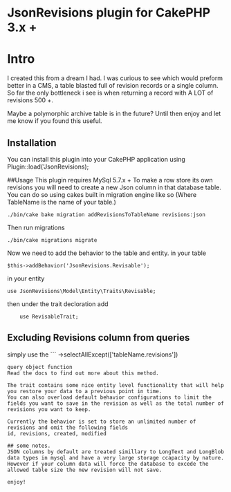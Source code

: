 # JsonRevisions plugin for CakePHP 3.x +

# Intro
I created this from a dream I had. I was curious to see which would preform better in a CMS, a table blasted full of revision records or a single column.
So far the only bottleneck i see is when returning a record with A LOT of revisions 500 +. 

Maybe a polymorphic archive table is in the future?
Until then enjoy and let me know if you found this useful.

## Installation
You can install this plugin into your CakePHP application using Plugin::load('JsonRevisions);

##Usage
This plugin requires MySql 5.7.x +
To make a row store its own revisions you will need to create a new Json column in that database table.
You can do so using cakes built in migration engine like so
(Where TableName is the name of your table.)
```
./bin/cake bake migration addRevisionsToTableName revisions:json
```
Then run migrations
```
./bin/cake migrations migrate
```
Now we need to add the behavior to the table and entity.
in your table
```
$this->addBehavior('JsonRevisions.Revisable');
```

in your entity
```
use JsonRevisions\Model\Entity\Traits\Revisable;
```
then under the trait decloration add
```
    use RevisableTrait;
```

## Excluding Revisions column from queries
simply use the ``` 
->selectAllExcept(['tableName.revisions'])
```
query object function
Read the docs to find out more about this method.

The trait contains some nice entity level functionality that will help you restore your data to a previous point in time.
You can also overload default behavior configurations to limit the fields you want to save in the revision as well as the total number of revisions you want to keep.

Currently the behavior is set to store an unlimited number of revisions and omit the following fields
id, revisions, created, modified

## some notes.
JSON columns by default are treated simillary to LongText and LongBlob data types in mysql and have a very large storage ccapacity by nature. However if your column data will force the database to excede the allowed table size the new revision will not save.

enjoy!